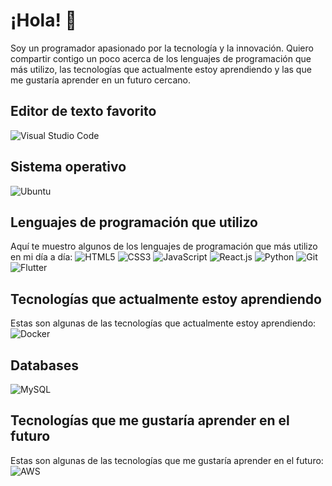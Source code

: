 # ¡Hola! 👋

Soy un programador apasionado por la tecnología y la innovación. Quiero compartir contigo un poco acerca de los lenguajes de programación que más utilizo, las tecnologías que actualmente estoy aprendiendo y las que me gustaría aprender en un futuro cercano. 

## Editor de texto favorito
![Visual Studio Code](https://img.shields.io/badge/-Visual%20Studio%20Code-007ACC?style=flat-square&logo=visual-studio-code&logoColor=white)

## Sistema operativo
![Ubuntu](https://img.shields.io/badge/-Ubuntu-E95420?style=flat-square&logo=ubuntu&logoColor=white)

## Lenguajes de programación que utilizo
Aquí te muestro algunos de los lenguajes de programación que más utilizo en mi día a día:
![HTML5](https://img.shields.io/badge/-HTML5-E34F26?style=flat&logo=html5&logoColor=white)
![CSS3](https://img.shields.io/badge/-CSS3-1572B6?style=flat&logo=css3)
![JavaScript](https://img.shields.io/badge/-JavaScript-black?style=flat&logo=javascript)
![React.js](https://img.shields.io/badge/-React.js-61DAFB?style=flat-square&logo=react&logoColor=white)
![Python](https://img.shields.io/badge/-Python-black?style=flat&logo=python&logoColor=white)
![Git](https://img.shields.io/badge/-Git-F05032?style=flat-square&logo=git&logoColor=white)
![Flutter](https://img.shields.io/badge/-Flutter-02569B?style=flat&logo=flutter&logoColor=white)

## Tecnologías que actualmente estoy aprendiendo
Estas son algunas de las tecnologías que actualmente estoy aprendiendo:
![Docker](https://img.shields.io/badge/-Docker-2496ED?style=flat-square&logo=docker&logoColor=white)

## Databases
![MySQL](https://img.shields.io/badge/-MySQL-4479A1?style=flat-square&logo=mysql&logoColor=white)

## Tecnologías que me gustaría aprender en el futuro
Estas son algunas de las tecnologías que me gustaría aprender en el futuro:
![AWS](https://img.shields.io/badge/-Amazon%20Web%20Services-232F3E?style=flat&logo=amazon-aws)




<!--
**misterio562/misterio562** is a ✨ _special_ ✨ repository because its `README.md` (this file) appears on your GitHub profile.

Here are some ideas to get you started:

- 🔭 I’m currently working on ...
- 🌱 I’m currently learning ...
- 👯 I’m looking to collaborate on ...
- 🤔 I’m looking for help with ...
- 💬 Ask me about ...
- 📫 How to reach me: ...
- 😄 Pronouns: ...
- ⚡ Fun fact: ...
-->
